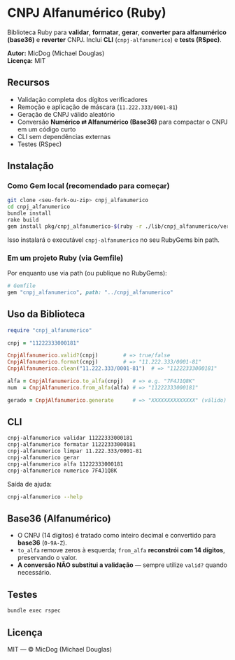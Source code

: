 # CNPJ Alfanumérico (Ruby)

Biblioteca Ruby para **validar**, **formatar**, **gerar**, **converter para alfanumérico (base36)** e **reverter** CNPJ.
Inclui **CLI** (`cnpj-alfanumerico`) e **tests (RSpec)**.

**Autor:** MicDog (Michael Douglas)  
**Licença:** MIT

## Recursos

- Validação completa dos dígitos verificadores
- Remoção e aplicação de máscara (`11.222.333/0001-81`)
- Geração de CNPJ válido aleatório
- Conversão **Numérico ⇄ Alfanumérico (Base36)** para compactar o CNPJ em um código curto
- CLI sem dependências externas
- Testes (RSpec)

## Instalação

### Como Gem local (recomendado para começar)

```bash
git clone <seu-fork-ou-zip> cnpj_alfanumerico
cd cnpj_alfanumerico
bundle install
rake build
gem install pkg/cnpj_alfanumerico-$(ruby -r ./lib/cnpj_alfanumerico/version -e "puts CnpjAlfanumerico::VERSION").gem
```

Isso instalará o executável `cnpj-alfanumerico` no seu RubyGems bin path.

### Em um projeto Ruby (via Gemfile)

Por enquanto use via path (ou publique no RubyGems):

```ruby
# Gemfile
gem "cnpj_alfanumerico", path: "../cnpj_alfanumerico"
```

## Uso da Biblioteca

```ruby
require "cnpj_alfanumerico"

cnpj = "11222333000181"

CnpjAlfanumerico.valid?(cnpj)        # => true/false
CnpjAlfanumerico.format(cnpj)        # => "11.222.333/0001-81"
CnpjAlfanumerico.clean("11.222.333/0001-81")  # => "11222333000181"

alfa = CnpjAlfanumerico.to_alfa(cnpj)   # => e.g. "7F4J1Q8K"
num  = CnpjAlfanumerico.from_alfa(alfa) # => "11222333000181"

gerado = CnpjAlfanumerico.generate      # => "XXXXXXXXXXXXXX" (válido)
```

## CLI

```bash
cnpj-alfanumerico validar 11222333000181
cnpj-alfanumerico formatar 11222333000181
cnpj-alfanumerico limpar 11.222.333/0001-81
cnpj-alfanumerico gerar
cnpj-alfanumerico alfa 11222333000181
cnpj-alfanumerico numerico 7F4J1Q8K
```

Saída de ajuda:

```bash
cnpj-alfanumerico --help
```

## Base36 (Alfanumérico)

- O CNPJ (14 dígitos) é tratado como inteiro decimal e convertido para **base36** (`0-9A-Z`).
- `to_alfa` remove zeros à esquerda; `from_alfa` **reconstrói com 14 dígitos**, preservando o valor.
- **A conversão NÃO substitui a validação** — sempre utilize `valid?` quando necessário.

## Testes

```bash
bundle exec rspec
```

## Licença

MIT — © MicDog (Michael Douglas)
